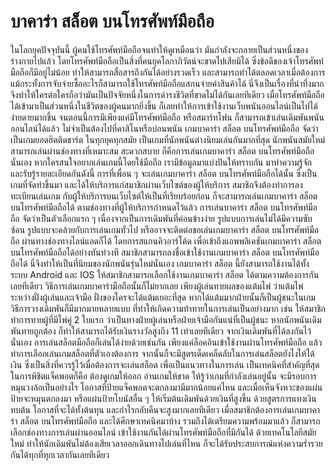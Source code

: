 # บาคาร่า สล็อต บนโทรศัพท์มือถือ

  ในโลกยุคปัจจุบันนี้ ผู้คนใช้โทรศัพท์มือถือจนทำให้ดูเหมือนว่า มันกำลังจะกลายเป็นส่วนหนึ่งของร่างกายไปแล้ว โดยโทรศัพท์มือถือเป็นสิ่งที่คนยุคโลกาภิวัตน์จะขาดไปเสียมิได้ ซึ่งข้อดีของเจ้าโทรศัพท์มือถือก็มีอยู่ไม่น้อย ทำให้สามารถสื่อสารถึงกันได้อย่างรวดเร็ว และสามารถทำได้ตลอดเวลาเมื่อต้องการ แม้กระทั้งการจับจ่ายซื้ออะไรก็สามารถใช้โทรศัพท์มือถือแสกนจ่ายค่าสินค้าได้ นี่จึงเป็นเรื่องที่น่าทึ่งมาก จึงทำให้ใครต่อใครถือว่ามันเป็นปัจจัยหนึ่งในการดำรงชีวิตที่ขาดไม่ได้กันเลยทีเดียว
เมื่อโทรศัพท์มือถือได้เข้ามาเป็นส่วนหนึ่งในชีวิตของผู้คนมากยิ่งขึ้น ก็เลยทำให้การเข้าใช้งานเว็บพนันออนไลน์เป็นไปได้ง่ายดายมากขึ้น จนตอนนี้การมีเพียงแค่มีโทรศัพท์มือถือ หรือสมาร์ทโฟน ก็สามารถเข้าเล่นเดิมพันพนันออนไลน์ได้แล้ว ไม่จำเป็นต้องไปที่คาสิโนหรือบ่อนพนัน เกมบาคาร่า สล็อต บนโทรศัพท์มือถือ จัดว่าเป็นเกมยอดฮิตติดชาร์ต ในทุกยุคทุกสมัย เป็นเกมที่นักพนันต่างนิยมเล่นกันมากที่สุด นักพนันสมัยใหม่สามารถเล่นผ่านช่องทางที่เหมาะสม สะดวกสบาย ก็คือการเล่นเกมบาคาร่า สล็อต บนโทรศัพท์มือถือนั่นเอง หากใครสนใจอยากเล่นเกมนี้โดยใช้มือถือ เรามีข้อมูลมาแบ่งปันให้ทราบกัน มาทำความรู้จัก และรับรู้รายละเอียดกันดังนี้
	การที่เพื่อน ๆ จะเล่นเกมบาคาร่า สล็อต บนโทรศัพท์มือถือได้นั้น ซึ่งเป็นเกมที่จัดทำขึ้นมา และได้ให้บริการแก่สมาชิกผ่านเว็บไซต์ของผู้ให้บริการ สมาชิกจึงต้องทำการลงทะเบียนเล่นเกม กับผู้ให้บริการบนเว็บไซต์ให้เป็นที่เรียบร้อยก่อน ก็จะสามารถเล่นเกมบาคาร่า สล็อต บนโทรศัพท์มือถือได้ ตามช่องทางที่ผู้ให้บริการกำหนดไว้แล้ว
	การเล่นบาคาร่า สล็อต บนโทรศัพท์มือถือ จัดว่าเป็นตัวเลือกแรก ๆ เนื่องจากเป็นการเดิมพันที่ค่อนข้างง่าย รูปแบบการเล่นไม่ได้มีความซับซ้อน รูปแบบจะคล้ายกับการเล่นเกมทั่วไป หรืออาจจะติดต่อขอเล่นเกมบาคาร่า สล็อต บนโทรศัพท์มือถือ ผ่านทางช่องทางไลน์แอดก็ได้ โดยการสแกนคิวอาร์โค้ด เพื่อเข้าถึงแอพพลิเคชันเกมบาคาร่า สล็อต บนโทรศัพท์มือถือได้อย่างทันท่วงที
	สมาชิกสามารถลงชื่อเข้าใช้งานเกมบาคาร่า สล็อต บนโทรศัพท์มือถือได้ นี่จึงทำให้เป็นที่นิยมของนักพนันรุ่นใหม่นั่นเอง เกมบาคาร่า สล็อต นี้ยังสามารถใช้งานได้ทั้งระบบ Android และ IOS ให้สมาชิกสามารถเลือกใช้งานเกมบาคาร่า สล็อต ได้ตามความต้องการกันเลยทีเดียว
	วิธีการเล่นเกมบาคาร่ามือถือนั้นก็ไม่ยากเลย เพียงผู้เล่นทายผลของแต้มไพ่ ว่าแต้มไพ่ระหว่างฝั่งผู้เล่นและเจ้ามือ ฝั่งของใครจะได้แต้มเยอะที่สุด หากได้แต้มมากฝ่ายนั้นก็เป็นผู้ชนะในเกม
	วิธีการวางเดิมพันก็มีมากมายหลายแบบ ที่ทำให้เกิดความท้าทายในการเล่นเป็นอย่างมาก เช่น ให้สมาชิกทำการทายผู้ที่มีไพ่คู่ 2 ใบแรก ว่าเป็นทางฝ่ายผู้เล่นหรือฝ่ายเจ้ามือกันแน่ที่เป็นผู้ชนะ หากนักพนันเดิมพันทายถูกต้อง ก็ทำให้สามารถได้รับเงินรางวัลสูงถึง 11 เท่าเลยทีเดียว จากเงินเดิมพันที่ได้ลงกันไว้นั่นเอง
	การเล่นสล็อตมือถือก็เล่นได้ง่ายด้วยเช่นกัน เพียงแค่ล็อคอินเข้าใช้งานผ่านโทรศัพท์มือถือ แล้วทำการเลือกเล่นเกมสล็อตที่ตัวเองต้องการ จากนั้นก็จะมีสูตรเด็ดเคล็ดลับในการเล่นสล็อตยังไงให้ได้เงิน ซึ่งเป็นสิ่งที่ควรรู้ไว้เมื่อต้องการจะเล่นสล็อต เพื่อเป็นแนวทางในการเล่น เป็นเทคนิคที่สำคัญที่สุดในการพิชิตแจ็คพอตก็คือ ต้องดูเกมให้ออก อ่านเกมให้ขาด ให้รู้ว่าเกมที่กำลังเล่นอยู่นั้น จะมีรอบการหมุนวงล้อเป็นอย่างไร โอกาสที่ป้ายแจ็คพอตจะตกลงมามีมากน้อยแค่ไหน และเมื่อเห็นจังหวะของแผ่นป้ายจะหมุนตกลงมา หรือแผ่นป้ายโบนัสอื่น ๆ ให้เริ่มต้นเดิมพันด้วยเงินที่สูงขึ้น ด้วยสูตรการแทงเงินทบต้น โอกาสที่จะได้ทั้งต้นทุน และกำไรกลับคืนจะสูงมากเลยทีเดียว
	เมื่อสมาชิกต้องการเล่นเกมบาคาร่า สล็อต บนโทรศัพท์มือถือ และได้ศึกษาเทคนิคมาบ้าง รวมถึงได้เตรียมความพร้อมมาแล้ว ก็สามารถเลือกช่องทางการเล่นผ่านออนไลน์ เข้าใช้งานกันได้ผ่านโทรศัพท์มือถือที่มีกันได้ ด้วยเทคโนโลยีสมัยใหม่ ทำให้นักเดิมพันไม่ต้องเสียเวลาออกเดินทางไปเล่นที่ไหน ก็จะได้รับประสบการณ์แห่งความร่ำรวยกันได้ทุกที่ทุกเวลากันเลยทีเดียว


